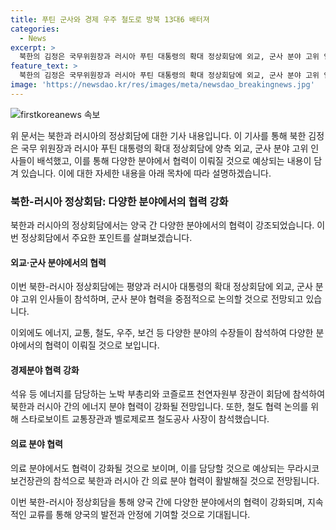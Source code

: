 ```yaml
---
title: 푸틴 군사와 경제 우주 철도로 방북 13대6 배터져
categories:
  - News
excerpt: >
  북한의 김정은 국무위원장과 러시아 푸틴 대통령의 확대 정상회담에 외교, 군사 분야 고위 인사들이 배석했다. 김 위원장과 푸틴 대통령은 군사 분야 협력을 강화하고 국제적으로 협력할 예정이며, 에너지, 교통, 철도, 우주, 보건 등 분야 수장이 참석했다. 또한, 북한 측에서는 김덕훈 내각 총리, 최선희 외무상, 박정천 노동당 중앙군사위원회 부위원장, 조용원 당 조직비서, 김성남 당 국제부장, 임천일 러시아 담당 외무성 부상이 참석했으며, 러시아 측에서는 천연자원부 장관, 국방차관, 로스코스모스(연방우주공사) 사장 등도 함께 참석했다. 이번 정상회담에서는 북한의 우크라이나 특별군사작전에 대한 러시아의 지원과 러시아가 북한의 우주기술 발전을 지원하는 방안에 대한 논의가 예상된다.
feature_text: >
  북한의 김정은 국무위원장과 러시아 푸틴 대통령의 확대 정상회담에 외교, 군사 분야 고위 인사들이 배석했다. 김 위원장과 푸틴 대통령은 군사 분야 협력을 강화하고 국제적으로 협력할 예정이며, 에너지, 교통, 철도, 우주, 보건 등 분야 수장이 참석했다. 또한, 북한 측에서는 김덕훈 내각 총리, 최선희 외무상, 박정천 노동당 중앙군사위원회 부위원장, 조용원 당 조직비서, 김성남 당 국제부장, 임천일 러시아 담당 외무성 부상이 참석했으며, 러시아 측에서는 천연자원부 장관, 국방차관, 로스코스모스(연방우주공사) 사장 등도 함께 참석했다. 이번 정상회담에서는 북한의 우크라이나 특별군사작전에 대한 러시아의 지원과 러시아가 북한의 우주기술 발전을 지원하는 방안에 대한 논의가 예상된다.
image: 'https://newsdao.kr/res/images/meta/newsdao_breakingnews.jpg'
---
```


<p><img src="https://newsdao.kr/res/images/meta/newsdao_breakingnews.jpg" alt="firstkoreanews 속보" /></p>

<p>위 문서는 북한과 러시아의 정상회담에 대한 기사 내용입니다. 이 기사를 통해 북한 김정은 국무 위원장과 러시아 푸틴 대통령의 확대 정상회담에 양측 외교, 군사 분야 고위 인사들이 배석했고, 이를 통해 다양한 분야에서 협력이 이뤄질 것으로 예상되는 내용이 담겨 있습니다. 이에 대한 자세한 내용을 아래 목차에 따라 설명하겠습니다.</p>

<h3>북한-러시아 정상회담: 다양한 분야에서의 협력 강화</h3>

<p>북한과 러시아의 정상회담에서는 양국 간 다양한 분야에서의 협력이 강조되었습니다. 이번 정상회담에서 주요한 포인트를 살펴보겠습니다.</p>

<h4>외교·군사 분야에서의 협력</h4>

<p>이번 북한-러시아 정상회담에는 평양과 러시아 대통령의 확대 정상회담에 외교, 군사 분야 고위 인사들이 참석하며, 군사 분야 협력을 중점적으로 논의할 것으로 전망되고 있습니다.</p>

<p>이외에도 에너지, 교통, 철도, 우주, 보건 등 다양한 분야의 수장들이 참석하여 다양한 분야에서의 협력이 이뤄질 것으로 보입니다.</p>

<h4>경제분야 협력 강화</h4>

<p>석유 등 에너지를 담당하는 노박 부총리와 코즐로프 천연자원부 장관이 회담에 참석하여 북한과 러시아 간의 에너지 분야 협력이 강화될 전망입니다. 또한, 철도 협력 논의를 위해 스타로보이트 교통장관과 벨로제로프 철도공사 사장이 참석했습니다.</p>

<h4>의료 분야 협력</h4>

<p>의료 분야에서도 협력이 강화될 것으로 보이며, 이를 담당할 것으로 예상되는 무라시코 보건장관의 참석으로 북한과 러시아 간 의료 분야 협력이 활발해질 것으로 전망됩니다.</p>

<p>이번 북한-러시아 정상회담을 통해 양국 간에 다양한 분야에서의 협력이 강화되며, 지속적인 교류를 통해 양국의 발전과 안정에 기여할 것으로 기대됩니다.</p>

